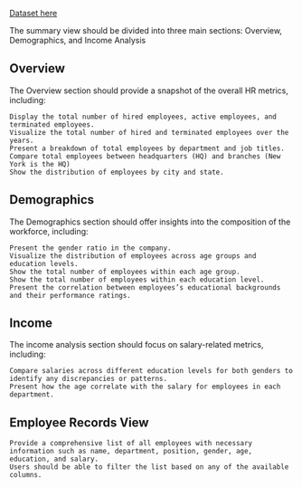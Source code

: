 [Dataset here](https://www.datawithbaraa.com/tableau/tableau-hr-project-thank-you/)

The summary view should be divided into three main sections: Overview, Demographics, and Income Analysis

## Overview

The Overview section should provide a snapshot of the overall HR metrics, including:

    Display the total number of hired employees, active employees, and terminated employees.
    Visualize the total number of hired and terminated employees over the years.
    Present a breakdown of total employees by department and job titles.
    Compare total employees between headquarters (HQ) and branches (New York is the HQ)
    Show the distribution of employees by city and state.

## Demographics

The Demographics section should offer insights into the composition of the workforce, including:

    Present the gender ratio in the company.
    Visualize the distribution of employees across age groups and education levels.
    Show the total number of employees within each age group.
    Show the total number of employees within each education level.
    Present the correlation between employees’s educational backgrounds and their performance ratings.

## Income

The income analysis section should focus on salary-related metrics, including:

    Compare salaries across different education levels for both genders to identify any discrepancies or patterns.
    Present how the age correlate with the salary for employees in each department.

## Employee Records View

    Provide a comprehensive list of all employees with necessary information such as name, department, position, gender, age, education, and salary.
    Users should be able to filter the list based on any of the available columns.

